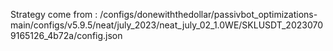 Strategy come from : /configs/donewiththedollar/passivbot_optimizations-main/configs/v5.9.5/neat/july_2023/neat_july_02_1.0WE/SKLUSDT_20230709165126_4b72a/config.json